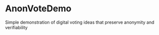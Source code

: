 AnonVoteDemo
============

Simple demonstration of digital voting ideas that preserve anonymity and verifiability
